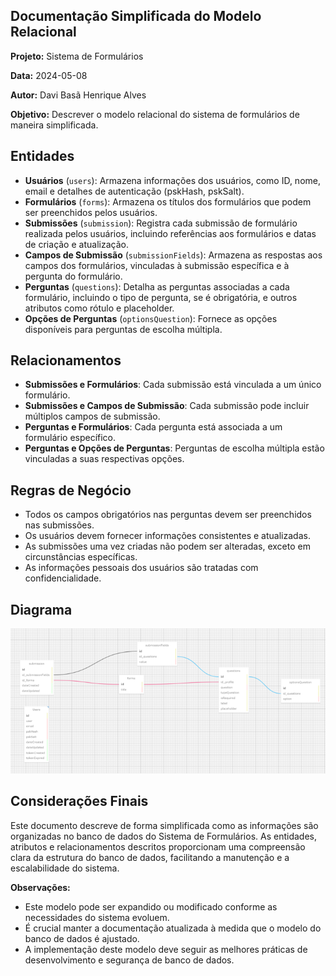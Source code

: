 ## Documentação Simplificada do Modelo Relacional

**Projeto:** Sistema de Formulários

**Data:** 2024-05-08

**Autor:** Davi Basã Henrique Alves

**Objetivo:** Descrever o modelo relacional do sistema de formulários de maneira simplificada.

## Entidades

- **Usuários** (`users`): Armazena informações dos usuários, como ID, nome, email e detalhes de autenticação (pskHash, pskSalt).
- **Formulários** (`forms`): Armazena os títulos dos formulários que podem ser preenchidos pelos usuários.
- **Submissões** (`submission`): Registra cada submissão de formulário realizada pelos usuários, incluindo referências aos formulários e datas de criação e atualização.
- **Campos de Submissão** (`submissionFields`): Armazena as respostas aos campos dos formulários, vinculadas à submissão específica e à pergunta do formulário.
- **Perguntas** (`questions`): Detalha as perguntas associadas a cada formulário, incluindo o tipo de pergunta, se é obrigatória, e outros atributos como rótulo e placeholder.
- **Opções de Perguntas** (`optionsQuestion`): Fornece as opções disponíveis para perguntas de escolha múltipla.

## Relacionamentos

- **Submissões e Formulários**: Cada submissão está vinculada a um único formulário.
- **Submissões e Campos de Submissão**: Cada submissão pode incluir múltiplos campos de submissão.
- **Perguntas e Formulários**: Cada pergunta está associada a um formulário específico.
- **Perguntas e Opções de Perguntas**: Perguntas de escolha múltipla estão vinculadas a suas respectivas opções.

## Regras de Negócio

- Todos os campos obrigatórios nas perguntas devem ser preenchidos nas submissões.
- Os usuários devem fornecer informações consistentes e atualizadas.
- As submissões uma vez criadas não podem ser alteradas, exceto em circunstâncias específicas.
- As informações pessoais dos usuários são tratadas com confidencialidade.

## Diagrama

![Diagrama do Modelo Relacional](image.png)

## Considerações Finais

Este documento descreve de forma simplificada como as informações são organizadas no banco de dados do Sistema de Formulários. As entidades, atributos e relacionamentos descritos proporcionam uma compreensão clara da estrutura do banco de dados, facilitando a manutenção e a escalabilidade do sistema.

**Observações:**

- Este modelo pode ser expandido ou modificado conforme as necessidades do sistema evoluem.
- É crucial manter a documentação atualizada à medida que o modelo do banco de dados é ajustado.
- A implementação deste modelo deve seguir as melhores práticas de desenvolvimento e segurança de banco de dados.
